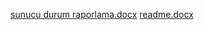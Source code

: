 [sunucu durum raporlama.docx](https://github.com/user-attachments/files/17645745/sunucu.durum.raporlama.docx)
[readme.docx](https://github.com/user-attachments/files/17645744/readme.docx)
